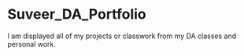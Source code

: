 # Suveer_DA_Portfolio
I am displayed all of my projects or classwork from my DA classes and personal work.
